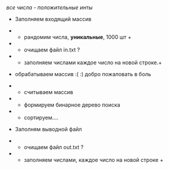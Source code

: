 _все числа - положительные инты_

* Заполняем входящий массив 
*   * рандомим числа, **уникальные**, 1000 шт +
*   * очищаем файл in.txt ?
*   * заполняем числами каждое число на новой строке.+

* обрабатываем массив :( :) добро пожаловать в боль
*   * считываем массив
*   * формируем бинарное дерево поиска
*   * сортируем....

* Заполням выводной файл
*   * очищаем файл out.txt ?
*   * заполняем числами, каждое число на новой строке +